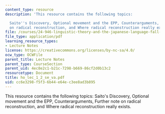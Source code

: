 ```yaml
---
content_type: resource
description: 'This resource contains the following topics:

  Saito''s Discovery, Optional movement and the EPP, Counterarguments, Further note
  on radical reconstruction, and Where radical reconstruction really exists.'
file: /courses/24-946-linguistic-theory-and-the-japanese-language-fall-2004/cc6e3298f5f36b44e64ec3ee8ad3b895_ho_lec_1_2_se_va.pdf
file_type: application/pdf
learning_resource_types:
- Lecture Notes
license: https://creativecommons.org/licenses/by-nc-sa/4.0/
ocw_type: OCWFile
parent_title: Lecture Notes
parent_type: CourseSection
parent_uid: 4ec8e2c1-b21c-7298-b669-86cf2d0b13c2
resourcetype: Document
title: ho_lec_1_2_se_va.pdf
uid: cc6e3298-f5f3-6b44-e64e-c3ee8ad3b895
---
```

This resource contains the following topics:
Saito's Discovery, Optional movement and the EPP, Counterarguments, Further note on radical reconstruction, and Where radical reconstruction really exists.